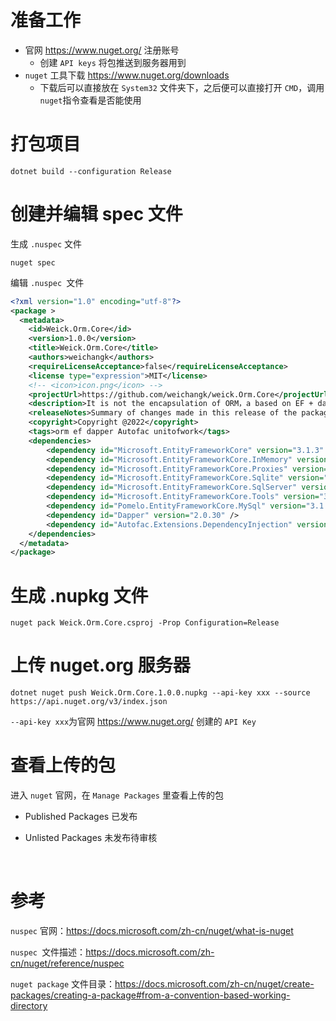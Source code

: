 

# 准备工作

- 官网 https://www.nuget.org/  注册账号
  - 创建 `API keys` 将包推送到服务器用到
- `nuget` 工具下载 https://www.nuget.org/downloads
  - 下载后可以直接放在 `System32` 文件夹下，之后便可以直接打开 `CMD`，调用 `nuget`指令查看是否能使用



# 打包项目

```shell
dotnet build --configuration Release
```



# 创建并编辑 spec 文件

生成 `.nuspec` 文件

```shell
nuget spec
```

编辑 `.nuspec `文件

```xml
<?xml version="1.0" encoding="utf-8"?>
<package >
  <metadata>
    <id>Weick.Orm.Core</id>
    <version>1.0.0</version>
    <title>Weick.Orm.Core</title>
    <authors>weichangk</authors>
    <requireLicenseAcceptance>false</requireLicenseAcceptance>
    <license type="expression">MIT</license>
    <!-- <icon>icon.png</icon> -->
    <projectUrl>https://github.com/weichangk/weick.Orm.Core</projectUrl>
    <description>It is not the encapsulation of ORM，a based on EF + dapper + Autofac, is repository and unitofwork</description>
    <releaseNotes>Summary of changes made in this release of the package.</releaseNotes>
    <copyright>Copyright @2022</copyright>
    <tags>orm ef dapper Autofac unitofwork</tags>
    <dependencies>
        <dependency id="Microsoft.EntityFrameworkCore" version="3.1.3" />
        <dependency id="Microsoft.EntityFrameworkCore.InMemory" version="3.1.3" />
        <dependency id="Microsoft.EntityFrameworkCore.Proxies" version="3.1.3" />
        <dependency id="Microsoft.EntityFrameworkCore.Sqlite" version="3.1.3" />
        <dependency id="Microsoft.EntityFrameworkCore.SqlServer" version="3.1.3" />
        <dependency id="Microsoft.EntityFrameworkCore.Tools" version="3.1.3" />
        <dependency id="Pomelo.EntityFrameworkCore.MySql" version="3.1.1" />
        <dependency id="Dapper" version="2.0.30" />
        <dependency id="Autofac.Extensions.DependencyInjection" version="6.0.0" />
    </dependencies>
  </metadata>
</package>
```



# 生成 .nupkg 文件

```shell
nuget pack Weick.Orm.Core.csproj -Prop Configuration=Release
```



# 上传 nuget.org 服务器

```shell
dotnet nuget push Weick.Orm.Core.1.0.0.nupkg --api-key xxx --source https://api.nuget.org/v3/index.json
```

`--api-key xxx`为官网 https://www.nuget.org/  创建的 `API Key`



# 查看上传的包

进入 `nuget` 官网，在  `Manage Packages` 里查看上传的包

- Published Packages   已发布

- Unlisted Packages 未发布待审核

  ​                           

# 参考

`nuspec` 官网：https://docs.microsoft.com/zh-cn/nuget/what-is-nuget

`nuspec `文件描述：https://docs.microsoft.com/zh-cn/nuget/reference/nuspec

`nuget package` 文件目录：https://docs.microsoft.com/zh-cn/nuget/create-packages/creating-a-package#from-a-convention-based-working-directory